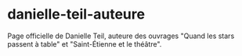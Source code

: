 # danielle-teil-auteure
Page officielle de Danielle Teil, auteure des ouvrages "Quand les stars passent à table" et "Saint-Étienne et le théâtre".
